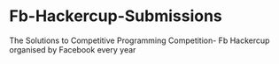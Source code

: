 # Fb-Hackercup-Submissions

The Solutions to Competitive Programming Competition- Fb Hackercup organised by Facebook every year
